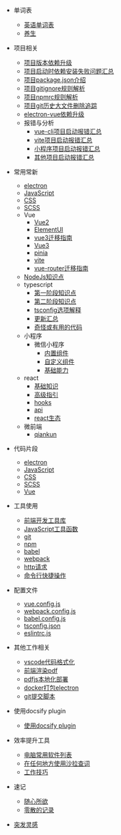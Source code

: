 - 单词表
  - [英语单词表](dicts/dict.md)
  - [养生](dicts/养生.md)

- 项目相关
  - [项目版本依赖升级](usage-project/项目版本升级.md)
  - [项目启动时依赖安装失败问题汇总](usage-project/项目启动安装依赖失败问题汇总.md)
  - [项目package.json介绍](usage-project/项目package.json介绍.md)
  - [项目gitignore规则解析](usage-project/gitignore规则.md)
  - [项目npmrc规则解析](usage-project/npmrc规则.md)
  - [项目git历史大文件删除追踪](usage-project/git历史大文件删除追踪.md)
  - [electron-vue依赖升级](usage-project/electron-vue依赖升级.md)
  - 报错与分析
    - [vue-cli项目启动报错汇总](usage-project/项目启动报错汇总-vue-cli.md)
    - [vite项目启动报错汇总](usage-project/项目启动报错汇总-vite.md)
    - [小程序项目启动报错汇总](usage-project/项目启动报错汇总-小程序.md)
    - [其他项目启动报错汇总](usage-project/项目启动报错汇总-其他.md)

- 常用常新
  - [electron](usage-frame/electron知识.md)
  - [JavaScript](usage-frame/JavaScript知识点.md)
  - [CSS](usage-frame/CSS知识点.md)
  - [SCSS](usage-frame/SCSS知识点.md)
  - Vue
    - [Vue2](usage-frame/Vue2知识点.md)
    - [ElementUI](usage-frame/elementui知识点)
    - [vue3迁移指南](usage-frame/vue3迁移指南.md)
    - [Vue3](usage-frame/vue3知识点及其代码.md)
    - [pinia](usage-frame/Pinia.md)
    - [vite](usage-frame/vite.md)
    - [vue-router迁移指南](usage-frame/vue-router迁移指南.md)
  - [NodeJs知识点](usage-frame/nodejs知识点.md)
  - typescript
    - [第一阶段知识点](usage-frame/typescript/typescript一期知识点.md)
    - [第二阶段知识点](usage-frame/typescript/typescript二期知识点.md)
    - [tsconfig选项解释](usage-frame/typescript/tsconfig.md)
    - [更新汇总](usage-frame/typescript/typescript更新汇总.md)
    - [奇怪或有用的代码](usage-frame/typescript/typescript-code.md)
  - 小程序
    - 微信小程序
      - [内置组件](usage-frame/wechat-mini-program/组件.md)
      - [自定义组件](usage-frame/wechat-mini-program/自定义组件.md)
      - [基础能力](usage-frame/wechat-mini-program/基础能力.md)
  - react
    - [基础知识](usage-frame/react/react.md)
    - [高级指引](usage-frame/react/高级指引.md)
    - [hooks](usage-frame/react/hooks.md)
    - [api](usage-frame/react/api.md)
    - [react生态](usage-frame/react/react生态.md)
  - 微前端
    - [qiankun](usage-frame/qiankun.md)

- 代码片段
  - [electron](code-frames/electron.md)
  - [JavaScript](code-frames/JavaScript.md)
  - [CSS](code-frames/CSS.md)
  - [SCSS](code-frames/SCSS.md)
  - [Vue](code-frames/Vue.md)

- 工具使用
  - [前端开发工具库](usage-tool/前端开发工具库.md)
  - [JavaScript工具函数](usage-tool/JavaScript工具函数.md)
  - [git](usage-tool/git操作.md)
  - [npm](usage-tool/npm操作.md)
  - [babel](usage-tool/babel操作.md)
  - [webpack](usage-tool/webpack操作.md)
  - [http请求](usage-tool/http请求.md)
  - [命令行快捷操作](usage-tool/命令行快捷操作.md)

- 配置文件
  - [vue.config.js](usage-config/vue.config.js.md)
  - [webpack.config.js](usage-config/webpack.config.js.md)
  - [babel.config.js](usage-config/babel.config.js.md)
  - [tsconfig.json](usage-config/tsconfig.json.md)
  - [eslintrc.js](usage-config/eslintrc.js.md)

- 其他工作相关
  - [vscode代码格式化](usage-other/vscode代码格式化.md)
  - [前端渲染pdf](usage-other/前端渲染pdf.md)
  - [pdfjs本地化部署](usage-other/pdfjs本地部署.md)
  - [docker打包electron](usage-other/Linux-docker打包electron.md)
  - [git提交脚本](usage-other/gitCommit.md)

- 使用docsify plugin
  - [使用docsify plugin](usage-tool/usage-docsify-plugin.md)

- 效率提升工具
  - [电脑常用软件列表](usage-work-tool/电脑常用软件列表.md)
  - [在任何地方使用沙拉查词](usage-work-tool/沙拉查词.md)
  - [工作技巧](usage-work-tool/工作技巧.md)

- 速记
  - [随心所欲](usage-interview/quick-look.md)
  - [零散的记录](usage-interview/零散的记录.md)

- [突发灵感](usage-inspiration/inspiration.md)
